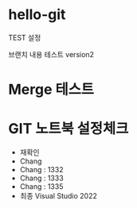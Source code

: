 # hello-git

TEST 설정

브랜치 내용 테스트
version2

# Merge 테스트

# GIT 노트북 설정체크 

- 재확인
- Chang
- Chang : 1332
- Chang : 1333
- Chang : 1335
- 최종 Visual Studio 2022 